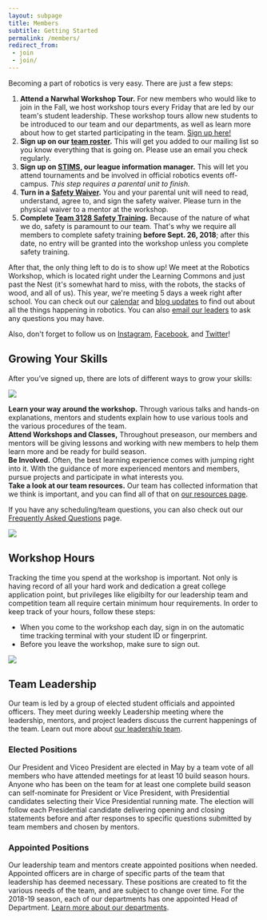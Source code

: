 ```yaml
---
layout: subpage
title: Members
subtitle: Getting Started
permalink: /members/
redirect_from:
 - join
 - join/
---
```


Becoming a part of robotics is very easy. There are just a few steps:

<!--
Uncomment this portion near the end of the school year.
1. **Come to Narwhal Orientation.** On Narwhal Intro Day, each of our five divisons (Mechanical, Controls, Business, Marketing, and Strategy) will be giving a brief introduction of what they do, and on Narwhal Information Days, eahc division will be giving a presentation to orient and acquaint new members, describe the work they do, how to join, and what training they will have available to get you started. Check out our [calendar](/members/calendar/) for dates and details.
-->
1. **Attend a Narwhal Workshop Tour.** For new members who would like to join in the Fall, we host workshop tours every Friday that are led by our team's student leadership. These workshop tours allow new students to be introduced to our team and our departments, as well as learn more about how to get started participating in the team. [Sign up here!](https://docs.google.com/forms/d/e/1FAIpQLSeR-tNL52DAau3NirIC6cbO032vM8eP1FjYkRvkgNhVEV9dEQ/viewform?usp=sf_link)
2. **Sign up on our [team roster](https://team3128.us17.list-manage.com/subscribe?u=7c13b1f47db9b4f3392eda9f2&id=b93cada25a).** This will get you added to our mailing list so you know everything that is going on.  Please use an email you check regularly.
3. **Sign up on [STIMS](https://my.firstinspires.org/Dashboard/), our league information manager.** This will let you attend tournaments and be involved in official robotics events off-campus. *This step requires a parental unit to finish.*
4. **Turn in a [Safety Waiver](https://docs.google.com/document/d/1eKfQ-ij7vUV6zmvRvK-UCNH1psCDn2Wk-KJHHpBW6ec/edit?usp=sharing).** You and your parental unit will need to read, understand, agree to, and sign the safety waiver. Please turn in the physical waiver to a mentor at the workshop.
5. **Complete [Team 3128 Safety Training](/members/safety/).** Because of the nature of what we do, safety is paramount to our team. That's why we require all members to complete safety training **before Sept. 26, 2018**; after this date, no entry will be granted into the workshop unless you complete safety training.

After that, the only thing left to do is to show up! We meet at the Robotics Workshop, which is located right under the Learning Commons and just past the Nest (it's somewhat hard to miss, with the robots, the stacks of wood, and all of us). This year, we're meeting 5 days a week right after school. You can check out our [calendar](/members/calendar/) and [blog updates](/blog/) to find out about all the things happening in robotics. You can also [email our leaders](/contact/) to ask any questions you may have.

Also, don't forget to follow us on [Instagram](https://www.instagram.com/stories/3128aluminarwhals/?hl=en), [Facebook](https://www.facebook.com/aluminumnarwhals), and [Twitter](https://twitter.com/FRCTeam3128)!

## Growing Your Skills

After you’ve signed up, there are lots of different ways to grow your skills:

<img src="/assets/dank-photos/1.jpg" class="leftimage">

**Learn your way around the workshop.** Through various talks and hands-on explanations, mentors and students explain how to use various tools and the various procedures of the team.  
**Attend Workshops and Classes,** Throughout preseason, our members and mentors will be giving lessons and working with new members to help them learn more and be ready for build season.  
**Be Involved.** Often, the best learning experience comes with jumping right into it. With the guidance of more experienced mentors and members, pursue projects and participate in what interests you.  
**Take a look at our team resources.** Our team has collected information that we think is important, and you can find all of that on [our resources page](/resources/).

If you have any scheduling/team questions, you can also check out our [Frequently Asked Questions](/members/faq/) page.

<img src="/assets/dank-photos/2.JPG" class="rightimage">

## Workshop Hours

Tracking the time you spend at the workshop is important. Not only is having record of all your hard work and dedication a great college application point, but privileges like eligibilty for our leadership team and competition team all require certain minimum hour requirements. In order to keep track of your hours, follow these steps:
+ When you come to the workshop each day, sign in on the automatic time tracking terminal with your student ID or fingerprint.
+ Before you leave the workshop, make sure to sign out.

<img src="/assets/dank-photos/6.JPG" class="leftimage">

## Team Leadership

Our team is led by a group of elected student officials and appointed officers. They meet during weekly Leadership meeting where the leadership, mentors, and project leaders discuss the current happenings of the team. Learn out more about [our leadership team](/about/leaders/).

### Elected Positions

Our President and Viceo President are elected in May by a team vote of all members who have attended meetings for at least 10 build season hours. Anyone who has been on the team for at least one complete build season can self-nominate for President or Vice President, with Presidential candidates selecting their Vice Presidential running mate. The election will follow each Presidential candidate delivering opening and closing statements before and after responses to specific questions submitted by team members and chosen by mentors.

### Appointed Positions

Our leadership team and mentors create appointed positions when needed. Appointed officers are in charge of specific parts of the team that leadership has deemed necessary. These positions are created to fit the various needs of the team, and are subject to change over time. For the 2018-19 season, each of our departments has one appointed Head of Department. [Learn more about our departments](/about/departments/).
